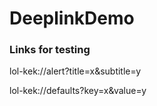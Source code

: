# DeeplinkDemo

### Links for testing

lol-kek://alert?title=x&subtitle=y

lol-kek://defaults?key=x&value=y
